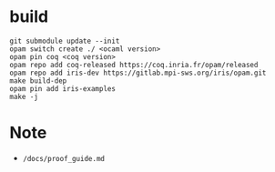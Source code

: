 # build

```
git submodule update --init
opam switch create ./ <ocaml version>
opam pin coq <coq version>
opam repo add coq-released https://coq.inria.fr/opam/released
opam repo add iris-dev https://gitlab.mpi-sws.org/iris/opam.git
make build-dep
opam pin add iris-examples
make -j
```

# Note

* `/docs/proof_guide.md`
